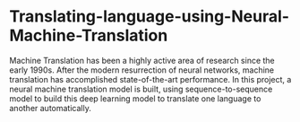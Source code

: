 # Translating-language-using-Neural-Machine-Translation

Machine Translation has been a highly active area of research since the early 1990s. After the modern resurrection of neural networks, machine translation has accomplished state-of-the-art performance. In this project, a neural machine translation model is built, using sequence-to-sequence model to build this deep learning model to translate one language to another automatically.
